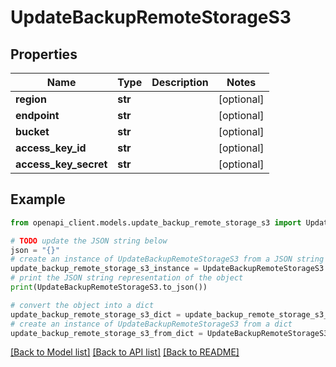 # UpdateBackupRemoteStorageS3


## Properties

Name | Type | Description | Notes
------------ | ------------- | ------------- | -------------
**region** | **str** |  | [optional] 
**endpoint** | **str** |  | [optional] 
**bucket** | **str** |  | [optional] 
**access_key_id** | **str** |  | [optional] 
**access_key_secret** | **str** |  | [optional] 

## Example

```python
from openapi_client.models.update_backup_remote_storage_s3 import UpdateBackupRemoteStorageS3

# TODO update the JSON string below
json = "{}"
# create an instance of UpdateBackupRemoteStorageS3 from a JSON string
update_backup_remote_storage_s3_instance = UpdateBackupRemoteStorageS3.from_json(json)
# print the JSON string representation of the object
print(UpdateBackupRemoteStorageS3.to_json())

# convert the object into a dict
update_backup_remote_storage_s3_dict = update_backup_remote_storage_s3_instance.to_dict()
# create an instance of UpdateBackupRemoteStorageS3 from a dict
update_backup_remote_storage_s3_from_dict = UpdateBackupRemoteStorageS3.from_dict(update_backup_remote_storage_s3_dict)
```
[[Back to Model list]](../README.md#documentation-for-models) [[Back to API list]](../README.md#documentation-for-api-endpoints) [[Back to README]](../README.md)


